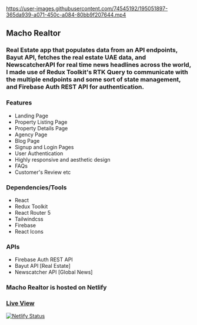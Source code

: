 https://user-images.githubusercontent.com/74545192/195051897-365da939-a071-450c-a084-80bb9f207644.mp4

## Macho Realtor

### Real Estate app that populates data from an API endpoints, Bayut API, fetches the real estate UAE data, and NewscatcherAPI for real time news headlines across the world,  I made use of Redux Toolkit's RTK Query to communicate with the multiple endpoints and some sort of state management, and Firebase Auth REST API for authentication.

### Features
* Landing Page
* Property Listing Page
* Property Details Page
* Agency Page
* Blog Page
* Signup and Login Pages
* User Authentication
* Highly responsive and aesthetic design
* FAQs
* Customer's Review etc

### Dependencies/Tools
* React
* Redux Toolkit
* React Router 5
* Tailwindcss
* Firebase
* React Icons

### APIs
* Firebase Auth REST API
* Bayut API  [Real Estate]
* Newscatcher API [Global News]

### Macho Realtor is hosted on Netlify

### [Live View](https://macho-realtor.netlify.app/home) 


[![Netlify Status](https://api.netlify.com/api/v1/badges/8c2d58f9-aa02-4e52-99c5-9658f5946663/deploy-status)](https://app.netlify.com/sites/macho-realtor/deploys)

